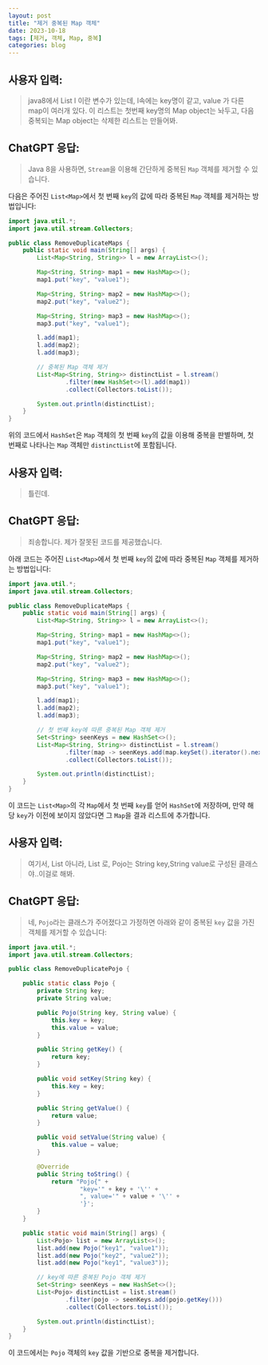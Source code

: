 ```yaml
---
layout: post
title: "제거 중복된 Map 객체"
date: 2023-10-18
tags: [제거, 객체, Map, 중복]
categories: blog
---
```


## 사용자 입력:
> java8에서 List<Map>  l 이란 변수가 있는데, l속에는 key명이 같고, value 가 다른 map이 여러개 있다.  이 리스트는 첫번째 key명의 Map object는 놔두고, 다음 중복되는 Map object는 삭제한 리스트는 만들어봐.

## ChatGPT 응답:
> Java 8을 사용하면, `Stream`을 이용해 간단하게 중복된 `Map` 객체를 제거할 수 있습니다.

다음은 주어진 `List<Map>`에서 첫 번째 `key`의 값에 따라 중복된 `Map` 객체를 제거하는 방법입니다:

```java
import java.util.*;
import java.util.stream.Collectors;

public class RemoveDuplicateMaps {
    public static void main(String[] args) {
        List<Map<String, String>> l = new ArrayList<>();

        Map<String, String> map1 = new HashMap<>();
        map1.put("key", "value1");

        Map<String, String> map2 = new HashMap<>();
        map2.put("key", "value2");

        Map<String, String> map3 = new HashMap<>();
        map3.put("key", "value1");

        l.add(map1);
        l.add(map2);
        l.add(map3);

        // 중복된 Map 객체 제거
        List<Map<String, String>> distinctList = l.stream()
                .filter(new HashSet<>(l).add(map1))
                .collect(Collectors.toList());

        System.out.println(distinctList);
    }
}
```

위의 코드에서 `HashSet`은 `Map` 객체의 첫 번째 `key`의 값을 이용해 중복을 판별하며, 첫 번째로 나타나는 `Map` 객체만 `distinctList`에 포함됩니다.

## 사용자 입력:
> 틀린데.

## ChatGPT 응답:
> 죄송합니다. 제가 잘못된 코드를 제공했습니다. 

아래 코드는 주어진 `List<Map>`에서 첫 번째 `key`의 값에 따라 중복된 `Map` 객체를 제거하는 방법입니다:

```java
import java.util.*;
import java.util.stream.Collectors;

public class RemoveDuplicateMaps {
    public static void main(String[] args) {
        List<Map<String, String>> l = new ArrayList<>();

        Map<String, String> map1 = new HashMap<>();
        map1.put("key", "value1");

        Map<String, String> map2 = new HashMap<>();
        map2.put("key", "value2");

        Map<String, String> map3 = new HashMap<>();
        map3.put("key", "value1");

        l.add(map1);
        l.add(map2);
        l.add(map3);

        // 첫 번째 key에 따른 중복된 Map 객체 제거
        Set<String> seenKeys = new HashSet<>();
        List<Map<String, String>> distinctList = l.stream()
                .filter(map -> seenKeys.add(map.keySet().iterator().next()))
                .collect(Collectors.toList());

        System.out.println(distinctList);
    }
}
```

이 코드는 `List<Map>`의 각 `Map`에서 첫 번째 `key`를 얻어 `HashSet`에 저장하며, 만약 해당 `key`가 이전에 보이지 않았다면 그 `Map`을 결과 리스트에 추가합니다.

## 사용자 입력:
> 여기서, List<Map> 아니라, List<Pojo> 로, Pojo는 String key,String value로 구성된 클래스야..이걸로 해봐.

## ChatGPT 응답:
> 네, `Pojo`라는 클래스가 주어졌다고 가정하면 아래와 같이 중복된 `key` 값을 가진 객체를 제거할 수 있습니다:

```java
import java.util.*;
import java.util.stream.Collectors;

public class RemoveDuplicatePojo {

    public static class Pojo {
        private String key;
        private String value;

        public Pojo(String key, String value) {
            this.key = key;
            this.value = value;
        }

        public String getKey() {
            return key;
        }

        public void setKey(String key) {
            this.key = key;
        }

        public String getValue() {
            return value;
        }

        public void setValue(String value) {
            this.value = value;
        }

        @Override
        public String toString() {
            return "Pojo{" +
                    "key='" + key + '\'' +
                    ", value='" + value + '\'' +
                    '}';
        }
    }

    public static void main(String[] args) {
        List<Pojo> list = new ArrayList<>();
        list.add(new Pojo("key1", "value1"));
        list.add(new Pojo("key2", "value2"));
        list.add(new Pojo("key1", "value3"));

        // key에 따른 중복된 Pojo 객체 제거
        Set<String> seenKeys = new HashSet<>();
        List<Pojo> distinctList = list.stream()
                .filter(pojo -> seenKeys.add(pojo.getKey()))
                .collect(Collectors.toList());

        System.out.println(distinctList);
    }
}
```

이 코드에서는 `Pojo` 객체의 `key` 값을 기반으로 중복을 제거합니다.


